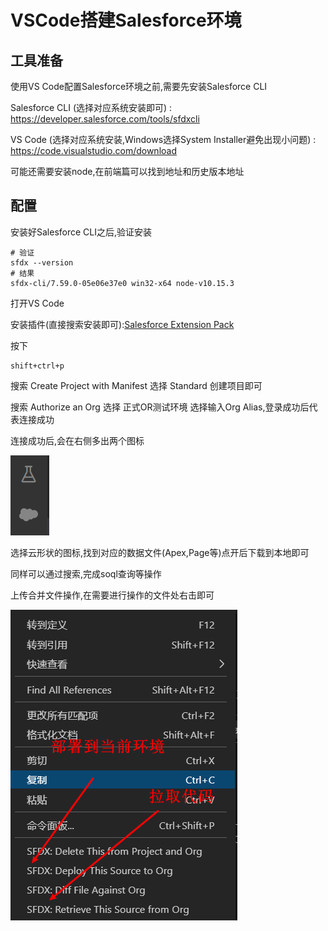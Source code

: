 # VSCode搭建Salesforce环境

## 工具准备

使用VS Code配置Salesforce环境之前,需要先安装Salesforce CLI

Salesforce CLI (选择对应系统安装即可) : https://developer.salesforce.com/tools/sfdxcli

VS Code (选择对应系统安装,Windows选择System Installer避免出现小问题) : https://code.visualstudio.com/download

可能还需要安装node,在前端篇可以找到地址和历史版本地址

## 配置

安装好Salesforce CLI之后,验证安装

```shell
# 验证
sfdx --version
# 结果
sfdx-cli/7.59.0-05e06e37e0 win32-x64 node-v10.15.3
```

打开VS Code

安装插件(直接搜索安装即可):[Salesforce Extension Pack](https://marketplace.visualstudio.com/items?itemName=salesforce.salesforcedx-vscode)

按下

```shell
shift+ctrl+p
```

搜索 Create Project with Manifest 选择 Standard  创建项目即可

搜索 Authorize an Org 选择 正式OR测试环境 选择输入Org Alias,登录成功后代表连接成功

连接成功后,会在右侧多出两个图标

![image-20200527174106897](assets/image-20200527174106897.png)

选择云形状的图标,找到对应的数据文件(Apex,Page等)点开后下载到本地即可

同样可以通过搜索,完成soql查询等操作

上传合并文件操作,在需要进行操作的文件处右击即可

![image-20200527174413759](assets/image-20200527174413759.png)













